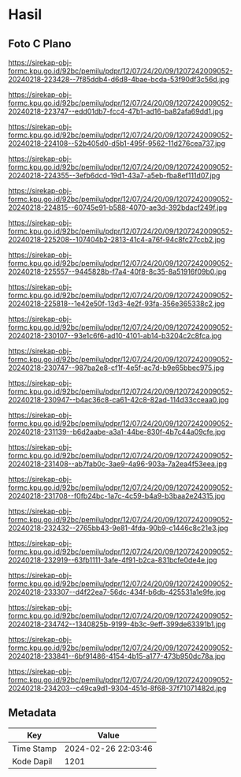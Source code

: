 # Hasil

## Foto C Plano

https://sirekap-obj-formc.kpu.go.id/92bc/pemilu/pdpr/12/07/24/20/09/1207242009052-20240218-223428--7f85ddb4-d6d8-4bae-bcda-53f90df3c56d.jpg

https://sirekap-obj-formc.kpu.go.id/92bc/pemilu/pdpr/12/07/24/20/09/1207242009052-20240218-223747--edd01db7-fcc4-47b1-ad16-ba82afa69dd1.jpg

https://sirekap-obj-formc.kpu.go.id/92bc/pemilu/pdpr/12/07/24/20/09/1207242009052-20240218-224108--52b405d0-d5b1-495f-9562-11d276cea737.jpg

https://sirekap-obj-formc.kpu.go.id/92bc/pemilu/pdpr/12/07/24/20/09/1207242009052-20240218-224355--3efb6dcd-19d1-43a7-a5eb-fba8ef111d07.jpg

https://sirekap-obj-formc.kpu.go.id/92bc/pemilu/pdpr/12/07/24/20/09/1207242009052-20240218-224815--60745e91-b588-4070-ae3d-392bdacf249f.jpg

https://sirekap-obj-formc.kpu.go.id/92bc/pemilu/pdpr/12/07/24/20/09/1207242009052-20240218-225208--107404b2-2813-41c4-a76f-94c8fc27ccb2.jpg

https://sirekap-obj-formc.kpu.go.id/92bc/pemilu/pdpr/12/07/24/20/09/1207242009052-20240218-225557--9445828b-f7a4-40f8-8c35-8a51916f09b0.jpg

https://sirekap-obj-formc.kpu.go.id/92bc/pemilu/pdpr/12/07/24/20/09/1207242009052-20240218-225818--1e42e50f-13d3-4e2f-93fa-356e365338c2.jpg

https://sirekap-obj-formc.kpu.go.id/92bc/pemilu/pdpr/12/07/24/20/09/1207242009052-20240218-230107--93e1c6f6-ad10-4101-ab14-b3204c2c8fca.jpg

https://sirekap-obj-formc.kpu.go.id/92bc/pemilu/pdpr/12/07/24/20/09/1207242009052-20240218-230747--987ba2e8-cf1f-4e5f-ac7d-b9e65bbec975.jpg

https://sirekap-obj-formc.kpu.go.id/92bc/pemilu/pdpr/12/07/24/20/09/1207242009052-20240218-230947--b4ac36c8-ca61-42c8-82ad-114d33cceaa0.jpg

https://sirekap-obj-formc.kpu.go.id/92bc/pemilu/pdpr/12/07/24/20/09/1207242009052-20240218-231139--b6d2aabe-a3a1-44be-830f-4b7c44a09cfe.jpg

https://sirekap-obj-formc.kpu.go.id/92bc/pemilu/pdpr/12/07/24/20/09/1207242009052-20240218-231408--ab7fab0c-3ae9-4a96-903a-7a2ea4f53eea.jpg

https://sirekap-obj-formc.kpu.go.id/92bc/pemilu/pdpr/12/07/24/20/09/1207242009052-20240218-231708--f0fb24bc-1a7c-4c59-b4a9-b3baa2e24315.jpg

https://sirekap-obj-formc.kpu.go.id/92bc/pemilu/pdpr/12/07/24/20/09/1207242009052-20240218-232432--2765bb43-9e81-4fda-90b9-c1446c8c21e3.jpg

https://sirekap-obj-formc.kpu.go.id/92bc/pemilu/pdpr/12/07/24/20/09/1207242009052-20240218-232919--63fb1111-3afe-4f91-b2ca-831bcfe0de4e.jpg

https://sirekap-obj-formc.kpu.go.id/92bc/pemilu/pdpr/12/07/24/20/09/1207242009052-20240218-233307--d4f22ea7-56dc-434f-b6db-425531a1e9fe.jpg

https://sirekap-obj-formc.kpu.go.id/92bc/pemilu/pdpr/12/07/24/20/09/1207242009052-20240218-234742--1340825b-9199-4b3c-9eff-399de63391b1.jpg

https://sirekap-obj-formc.kpu.go.id/92bc/pemilu/pdpr/12/07/24/20/09/1207242009052-20240218-233841--6bf91486-4154-4b15-a177-473b950dc78a.jpg

https://sirekap-obj-formc.kpu.go.id/92bc/pemilu/pdpr/12/07/24/20/09/1207242009052-20240218-234203--c49ca9d1-9304-451d-8f68-37f71071482d.jpg


## Metadata

| Key        | Value               |
| ---------- | ------------------- |
| Time Stamp | 2024-02-26 22:03:46 |
| Kode Dapil | 1201                |




